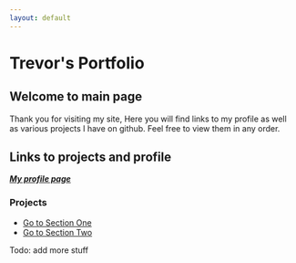 ```yaml
---
layout: default
---
```


<a name="sectionOne"></a>
# Trevor's Portfolio

<a name="sectionTwo"></a>
## Welcome to main page
Thank you for visiting my site,
Here you will find links to my profile as well as various projects I have on github.
Feel free to view them in any order.

## Links to projects and profile
<!--change to profile link-->
**_[My profile page](pages/profile.md)_** 
### Projects
- [Go to Section One](#sectionOne)
- [Go to Section Two](#sectionTwo)

<!-- add more content below -->
Todo: add more stuff